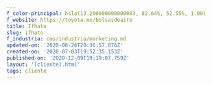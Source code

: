 ```yaml
---
f_color-principal: hsla(13.200000000000003, 82.64%, 52.55%, 1.00)
f_website: https://toyota.mx/bolsasdeaire
title: Ifhato
slug: ifhato
f_industria: cms/industria/marketing.md
updated-on: '2020-08-26T20:36:57.876Z'
created-on: '2020-07-03T19:52:35.153Z'
published-on: '2020-12-09T19:19:07.759Z'
layout: '[cliente].html'
tags: cliente
---
```



